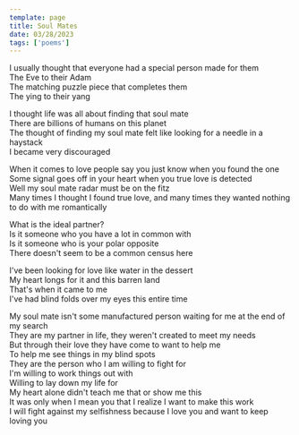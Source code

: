 ```yaml
---
template: page
title: Soul Mates
date: 03/28/2023
tags: ['poems']
---
```


I usually thought that everyone had a special person made for them  
The Eve to their Adam  
The matching puzzle piece that completes them  
The ying to their yang  
  
I thought life was all about finding that soul mate  
There are billions of humans on this planet  
The thought of finding my soul mate felt like looking for a needle in a haystack  
I became very discouraged  
  
When it comes to love people say you just know when you found the one  
Some signal goes off in your heart when you true love is detected  
Well my soul mate radar must be on the fitz  
Many times I thought I found true love, and many times they wanted nothing to do   with me romantically
  
What is the ideal partner?  
Is it someone who you have a lot in common with  
Is it someone who is your polar opposite  
There doesn't seem to be a common census here  
  
I've been looking for love like water in the dessert  
My heart longs for it and this barren land  
That's when it came to me  
I've had blind folds over my eyes this entire time  
  
My soul mate isn't some manufactured person waiting for me at the end of my search  
They are my partner in life, they weren't created to meet my needs  
But through their love they have come to want to help me  
To help me see things in my blind spots  
They are the person who I am willing to fight for  
I'm willing to work things out with  
Willing to lay down my life for  
My heart alone didn't teach me that or show me this  
It was only when I mean you that I realize I want to make this work  
I will fight against my selfishness because I love you and want to keep loving you  